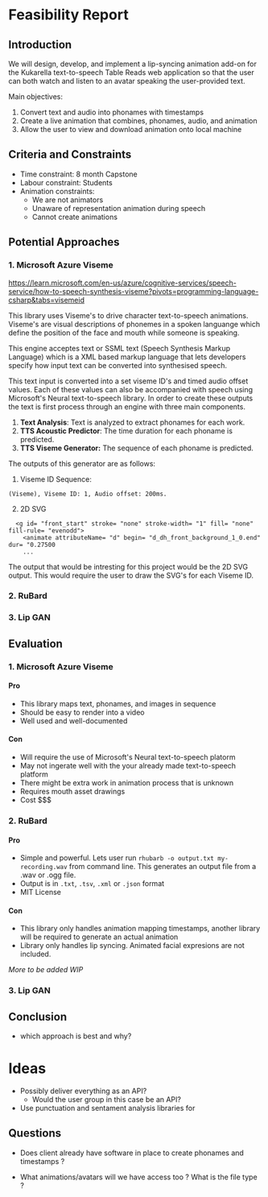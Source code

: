 # Feasibility Report

## Introduction

We will design, develop, and implement a lip-syncing animation add-on for the Kukarella text-to-speech Table Reads web application so that the user can both watch and listen to an avatar speaking the user-provided text.

Main objectives:

1) Convert text and audio into phonames with timestamps  
2) Create a live animation that combines, phonames, audio, and animation
3) Allow the user to view and download animation onto local machine

## Criteria and Constraints

- Time constraint: 8 month Capstone
- Labour constraint: Students
- Animation constraints:
  - We are not animators
  - Unaware of representation animation during speech
  - Cannot create animations

## Potential Approaches

### 1. Microsoft Azure Viseme

<https://learn.microsoft.com/en-us/azure/cognitive-services/speech-service/how-to-speech-synthesis-viseme?pivots=programming-language-csharp&tabs=visemeid>

This library uses Viseme's to drive character text-to-speech animations. Viseme's are visual descriptions of phonemes in a spoken languange which define the position of the face and mouth while someone is speaking.

This engine acceptes text or SSML text (Speech Synthesis Markup Language) which is a XML based markup language that lets developers specify how input text can be converted into synthesised speech.

This text input is converted into a set viseme ID's and timed audio offset values. Each of these values can also be accompanied with speech using Microsoft's Neural text-to-speech library. In order to create these outputs the text is first process through an engine with three main components.

1. **Text Analysis**: Text is analyzed to extract phonames for each work.  
2. **TTS Acoustic Predictor**: The time duration for each phoname is predicted.
3. **TTS Viseme Generator:** The sequence of each phoname is predicted.

The outputs of this generator are as follows:

1. Viseme ID Sequence:

```
(Viseme), Viseme ID: 1, Audio offset: 200ms.
```

2. 2D SVG

```<svg width= "1200px" height= "1200px" ..>
  <g id= "front_start" stroke= "none" stroke-width= "1" fill= "none" fill-rule= "evenodd">
    <animate attributeName= "d" begin= "d_dh_front_background_1_0.end" dur= "0.27500
    ...
```

The output that would be intresting for this project would be the 2D SVG output. This would require the user to draw the SVG's for each Viseme ID.

### 2. RuBard

### 3. Lip GAN

## Evaluation

### 1. Microsoft Azure Viseme

#### Pro

- This library maps text, phonames, and images in sequence
- Should be easy to render into a video
- Well used and well-documented
  
#### Con

- Will require the use of Microsoft's Neural text-to-speech platorm
- May not ingerate well with the your already made text-to-speech platform
- There might be extra work in animation process that is unknown
- Requires mouth asset drawings
- Cost $$$
  
### 2. RuBard

#### Pro

- Simple and powerful. Lets user run `rhubarb -o output.txt my-recording.wav` from command line. This generates an output file from a .wav or .ogg file.
- Output is in `.txt`, `.tsv`, `.xml` or `.json` format
- MIT License

#### Con

- This library only handles animation mapping timestamps, another library will be required to generate an actual animation
- Library only handles lip syncing. Animated facial expresions are not included.

*More to be added WIP*

### 3. Lip GAN

## Conclusion

- which approach is best and why?

# Ideas 

- Possibly deliver everything as an API?
  - Would the user group in this case be an API?
- Use punctuation and sentament analysis libraries for

## Questions

- Does client already have software in place to create phonames and timestamps ?

- What animations/avatars will we have access too ? What is the file type ?
